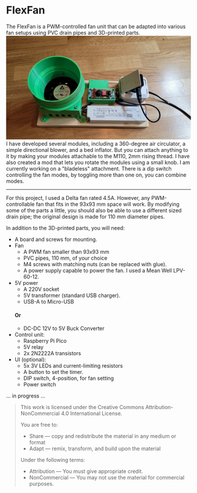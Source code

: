 # FlexFan
The FlexFan is a PWM-controlled fan unit that can be adapted into various fan setups using PVC drain pipes and 3D-printed parts.
![FlexFan without any attatchments.](https://github.com/BokkaaTokka/FlexFan/blob/b8b9da13025f5a4f265581d7217ead3966fa39e7/Images/20250627_114907.jpg)
I have developed several modules, including a 360-degree air circulator, a simple directional blower, and a bed inflator. But you can attach anything to it by making your modules attachable to the M110, 2mm rising thread. I have also created a mod that lets you rotate the modules using a small knob.
I am currently working on a "bladeless" attachment. There is a dip switch controlling the fan modes, by toggling more than one on, you can combine modes.
___
For this project, I used a Delta fan rated 4.5A. However, any PWM-controllable fan that fits in the 93x93 mm space will work. By modifying some of the parts a little, you should also be able to use a different sized drain pipe; the original design is made for 110 mm diameter pipes.

In addition to the 3D-printed parts, you will need:

* A board and screws for mounting.
* Fan
  * A PWM fan smaller than 93x93 mm
  * PVC pipes, 110 mm, of your choice
  * M4 screws with matching nuts (can be replaced with glue).
  * A power supply capable to power the fan. I used a Mean Well LPV-60-12.
* 5V power
  * A 220V socket
  * 5V transformer (standard USB charger).
  * USB-A to Micro-USB
  #### Or
  * DC-DC 12V to 5V Buck Converter
* Control unit:
  * Raspberry Pi Pico
  * 5V relay
  * 2x 2N2222A transistors
* UI (optional):
  * 5x 3V LEDs and current-limiting resistors
  * A button to set the timer.
  * DIP switch, 4-position, for fan setting
  * Power switch

 ... in progress ...

>This work is licensed under the Creative Commons Attribution-NonCommercial 4.0 International License.
>
>You are free to:
>- Share — copy and redistribute the material in any medium or format
>- Adapt — remix, transform, and build upon the material
>
>Under the following terms:
>- Attribution — You must give appropriate credit.
>- NonCommercial — You may not use the material for commercial purposes.
